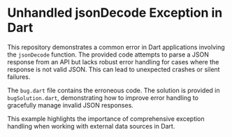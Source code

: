 # Unhandled jsonDecode Exception in Dart

This repository demonstrates a common error in Dart applications involving the `jsonDecode` function.  The provided code attempts to parse a JSON response from an API but lacks robust error handling for cases where the response is not valid JSON.  This can lead to unexpected crashes or silent failures.

The `bug.dart` file contains the erroneous code.  The solution is provided in `bugSolution.dart`, demonstrating how to improve error handling to gracefully manage invalid JSON responses.

This example highlights the importance of comprehensive exception handling when working with external data sources in Dart.